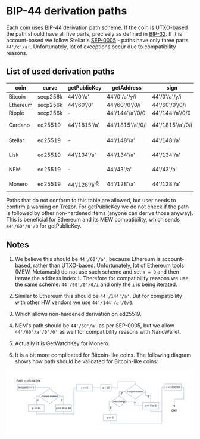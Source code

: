 # BIP-44 derivation paths

Each coin uses [BIP-44](https://github.com/bitcoin/bips/blob/master/bip-0044.mediawiki) derivation path scheme. If the coin is UTXO-based the path should have all five parts, precisely as defined in [BIP-32](https://github.com/bitcoin/bips/blob/master/bip-0032.mediawiki). If it is account-based we follow Stellar's [SEP-0005](https://github.com/stellar/stellar-protocol/blob/master/ecosystem/sep-0005.md) - paths have only three parts `44'/c'/a'`. Unfortunately, lot of exceptions occur due to compatibility reasons.

## List of used derivation paths

| coin           | curve          | getPublicKey   | getAddress       | sign             | derivation      | note         |
|----------------|----------------|----------------|------------------|------------------|-----------------|--------------|
| Bitcoin        | secp256k       | 44'/0'/a'      | 44'/0'/a'/y/i    | 44'/0'/a'/y/i    | BIP-32          | [6](#BitcoinDiagram) |
| Ethereum       | secp256k       | 44'/60'/0'     | 44'/60'/0'/0/i   | 44'/60'/0'/0/i   | BIP-32          | [1](#Ethereum)|
| Ripple         | secp256k       |       -        | 44'/144'/a'/0/0  | 44'/144'/a'/0/0  | BIP-32          | [2](#Ripple) |
| Cardano        | ed25519        | 44'/1815'/a'   | 44'/1815'/a'/0/i | 44'/1815'/a'/0/i | [Cardano's own](https://cardanolaunch.com/assets/Ed25519_BIP.pdf)<sup>[3](#Cardano)</sup> |  |
| Stellar        | ed25519        |       -        | 44'/148'/a'      | 44'/148'/a'      | SLIP-0010       |  |
| Lisk           | ed25519        | 44'/134'/a'    | 44'/134'/a'      | 44'/134'/a'      | SLIP-0010       |  |
| NEM            | ed25519        |       -        | 44'/43'/a'       | 44'/43'/a'       | SLIP-0010       | [4](#NEM)  |
| Monero         | ed25519        | 44'/128'/a'<sup>[5](#Monero)</sup> | 44'/128'/a'      | 44'/128'/a'      | SLIP-0010         | |

Paths that do not conform to this table are allowed, but user needs to confirm a warning on Trezor. For getPublicKey we do not check if the path is followed by other non-hardened items (anyone can derive those anyway). This is beneficial  for Ethereum and its MEW compatibility, which sends `44'/60'/0'/0` for getPublicKey.

## Notes

1. <a name="Ethereum"></a> We believe this should be `44'/60'/a'`, because Ethereum is account-based, rather than UTXO-based. Unfortunately, lot of Ethereum tools (MEW, Metamask) do not use such scheme and set `a = 0` and then iterate the address index `i`. Therefore for compatibility reasons we use the same scheme: `44'/60'/0'/0/i` and only the `i` is being iterated.

2. <a name="Ripple"></a> Similar to Ethereum this should be `44'/144'/a'`. But for compatibility with other HW vendors we use `44'/144'/a'/0/0`.

3. <a name="Cardano"></a> Which allows non-hardened derivation on ed25519.

4. <a name="NEM"></a> NEM's path should be `44'/60'/a'` as per SEP-0005, but we allow `44'/60'/a'/0'/0'` as well for compatibility reasons with NanoWallet.

5. <a name="Monero"></a> Actually it is GetWatchKey for Monero.

6. <a name="BitcoinDiagram"></a> It is a bit more complicated for Bitcoin-like coins. The following diagram shows how path should be validated for Bitcoin-like coins:

![bitcoin-path-check](bitcoin-path-check.svg)
